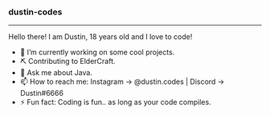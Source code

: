 ### dustin-codes
---
Hello there! 
I am Dustin, 18 years old and I love to code!
- 🔭 I’m currently working on some cool projects.
- ⛏ Contributing to ElderCraft.
- 💬 Ask me about Java.
- 📫 How to reach me: Instagram → @dustin.codes | Discord -> Dustin#6666
- ⚡ Fun fact: Coding is fun.. as long as your code compiles.
